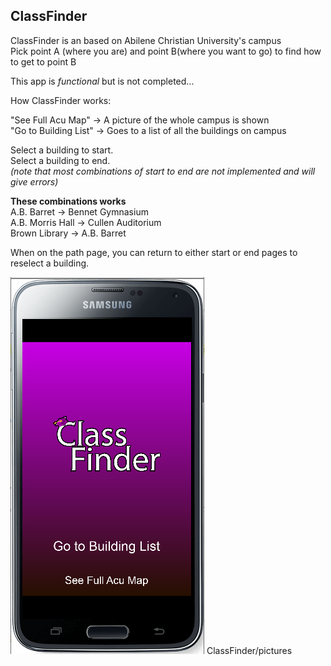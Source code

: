 ClassFinder  
---------------
ClassFinder is an based on Abilene Christian University's campus  
Pick point A (where you are) and point B(where you want to go) to find how to get to point B

This app is *functional* but is not completed...

How ClassFinder works:

"See Full Acu Map" -> A picture of the whole campus is shown  
"Go to Building List" -> Goes to a list of all the buildings on campus  

Select a building to start.  
Select a building to end.  
*(note that most combinations of start to end are not implemented and will give errors)*  

**These combinations works**  
A.B. Barret -> Bennet Gymnasium  
A.B. Morris Hall -> Cullen Auditorium  
Brown Library -> A.B. Barret  

When on the path page, you can return to either start or end pages to reselect a building.

![](ClassFinder/pictures/Home.PNG)
ClassFinder/pictures
